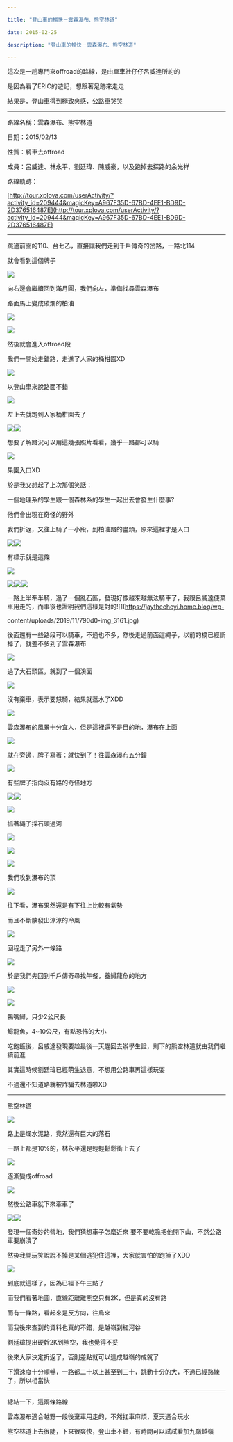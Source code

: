 ```yaml
---

title: "登山車的暢快－雲森瀑布、熊空林道"

date: 2015-02-25

description: "登山車的暢快－雲森瀑布、熊空林道"

---
```




這次是一趟專門來offroad的路線，是由單車社仔仔呂威達所約的



  



是因為看了ERIC的遊記，想跟著足跡來走走



  



結果是，登山車得到極致爽感，公路車哭哭



  



  



* * *



  



路線名稱：雲森瀑布、熊空林道



  



日期：2015/02/13



  



性質：騎車去offroad



  



成員：呂威達、林永平、劉廷瑋、陳威豪，以及跑掉去探路的余光祥



  



路線軌跡：



  



  



  



[http://tour.xplova.com/userActivity/?activity_id=209444&magicKey=A967F35D-67BD-4EE1-BD9D-2D376516487E](http://tour.xplova.com/userActivity/?activity_id=209444&magicKey=A967F35D-67BD-4EE1-BD9D-2D376516487E)



  



* * *



  



  



跳過前面的110、台七乙，直接讓我們走到千戶傳奇的岔路，一路北114



  



就會看到這個牌子



  



![](https://jaythecheyi.home.blog/wp-content/uploads/2019/11/b40b0-img_3140.jpg)


  



向右邊會繼續回到滿月圓，我們向左，準備找尋雲森瀑布



  



路面馬上變成破爛的柏油



  



![](https://jaythecheyi.home.blog/wp-content/uploads/2019/11/99b28-img_3142.jpg)


  



![](https://jaythecheyi.home.blog/wp-content/uploads/2019/11/88293-img_3144.jpg)


  



然後就會進入offroad段



  



我們一開始走錯路，走進了人家的桶柑園XD



  



![](https://jaythecheyi.home.blog/wp-content/uploads/2019/11/2ec64-img_3145.jpg)


  



以登山車來說路面不錯



  



![](https://jaythecheyi.home.blog/wp-content/uploads/2019/11/40bec-img_3146.jpg)


  



左上去就跑到人家桶柑園去了



  



![](https://jaythecheyi.home.blog/wp-content/uploads/2019/11/a1743-img_3147.jpg)![](https://jaythecheyi.home.blog/wp-content/uploads/2019/11/12dee-img_3148.jpg)


  



想要了解路況可以用這幾張照片看看，幾乎一路都可以騎



  



![](https://jaythecheyi.home.blog/wp-content/uploads/2019/11/ec12c-img_3149.jpg)


  



果園入口XD



  



於是我又想起了上次那個笑話：



  



一個地理系的學生跟一個森林系的學生一起出去會發生什麼事?



  



他們會出現在奇怪的野外



  



  



我們折返，又往上騎了一小段，到柏油路的盡頭，原來這裡才是入口



  



![](https://jaythecheyi.home.blog/wp-content/uploads/2019/11/dc672-img_3151.jpg)![](https://jaythecheyi.home.blog/wp-content/uploads/2019/11/32645-img_3152.jpg)


  



有標示就是這條



  



![](https://jaythecheyi.home.blog/wp-content/uploads/2019/11/01647-img_3153.jpg)


  



![](https://jaythecheyi.home.blog/wp-content/uploads/2019/11/08b0e-img_3154.jpg)![](https://jaythecheyi.home.blog/wp-content/uploads/2019/11/bf88e-img_3155.jpg)![](https://jaythecheyi.home.blog/wp-content/uploads/2019/11/f755a-img_3159.jpg)


  



一路上半牽半騎，過了一個亂石區，發現好像越來越無法騎車了，我跟呂威達便棄車用走的，而事後也證明我們這樣是對的![](https://jaythecheyi.home.blog/wp-

content/uploads/2019/11/790d0-img_3161.jpg)



  



後面還有一些路段可以騎車，不過也不多，然後走過前面這繩子，以前的橋已經斷掉了，就差不多到了雲森瀑布



  



![](https://jaythecheyi.home.blog/wp-content/uploads/2019/11/a36ec-img_3165.jpg)


  



過了大石頭區，就到了一個溪面



  



![](https://jaythecheyi.home.blog/wp-content/uploads/2019/11/43215-img_3167.jpg)


  



沒有棄車，表示要怒騎，結果就落水了XDD



  



![](https://jaythecheyi.home.blog/wp-content/uploads/2019/11/37602-img_3168.jpg)


  



雲森瀑布的風景十分宜人，但是這裡還不是目的地，瀑布在上面



  



![](https://jaythecheyi.home.blog/wp-content/uploads/2019/11/69441-img_3164.jpg)


  



就在旁邊，牌子寫著：就快到了！往雲森瀑布五分鐘



  



![](https://jaythecheyi.home.blog/wp-content/uploads/2019/11/f9450-img_3169.jpg)


  



有些牌子指向沒有路的奇怪地方



  



![](https://jaythecheyi.home.blog/wp-content/uploads/2019/11/78eb4-img_3170.jpg)![](https://jaythecheyi.home.blog/wp-content/uploads/2019/11/2356a-img_3173.jpg)


  



![](https://jaythecheyi.home.blog/wp-content/uploads/2019/11/ebf29-img_3175.jpg)


  



抓著繩子採石頭過河



  



![](https://jaythecheyi.home.blog/wp-content/uploads/2019/11/ffefb-img_3174.jpg)


  



![](https://jaythecheyi.home.blog/wp-content/uploads/2019/11/bf547-img_3186.jpg)


  



  



![](https://jaythecheyi.home.blog/wp-content/uploads/2019/11/01904-img_3190.jpg)


  



我們攻到瀑布的頂



  



![](https://jaythecheyi.home.blog/wp-content/uploads/2019/11/ea9e4-img_3191.jpg)


  



往下看，瀑布果然還是有下往上比較有氣勢



  



而且不斷散發出涼涼的冷風



  



![](https://jaythecheyi.home.blog/wp-content/uploads/2019/11/8c804-img_3194.jpg)


  



回程走了另外一條路



  



  



![](https://jaythecheyi.home.blog/wp-content/uploads/2019/11/88a95-img_3198.jpg)


  



於是我們先回到千戶傳奇尋找午餐，養鱘龍魚的地方



  



![](https://jaythecheyi.home.blog/wp-content/uploads/2019/11/fadb7-img_3199.jpg)


  



![](https://jaythecheyi.home.blog/wp-content/uploads/2019/11/7e2cc-img_3205.jpg)


  



鴨嘴鱘，只少2公尺長



  



  



鱘龍魚，4~10公尺，有點恐怖的大小



  



  



吃飽飯後，呂威達發現要趁最後一天趕回去辦學生證，剩下的熊空林道就由我們繼續前進



  



其實這時候劉廷瑋已經萌生退意，不想用公路車再這樣玩耍



  



不過還不知道路就被詐騙去林道啦XD



  



* * *



  



  



熊空林道



  



![](https://jaythecheyi.home.blog/wp-content/uploads/2019/11/6303e-img_3208.jpg)


  



路上是爛水泥路，竟然還有巨大的落石



  



一路上都是10%的，林永平還是輕輕鬆鬆衝上去了



  



![](https://jaythecheyi.home.blog/wp-content/uploads/2019/11/b677f-img_3210.jpg)


  



逐漸變成offroad



  



![](https://jaythecheyi.home.blog/wp-content/uploads/2019/11/ddc95-img_3213.jpg)


  



然後公路車就下來牽車了



  



![](https://jaythecheyi.home.blog/wp-content/uploads/2019/11/6610d-img_3215.jpg)![](https://jaythecheyi.home.blog/wp-content/uploads/2019/11/77671-img_3219.jpg)


  



發現一個奇妙的營地，我們猜想車子怎麼近來 要不要乾脆把他開下山，不然公路車要崩潰了



  



然後我開玩笑說說不掉是某個逃犯住這裡，大家就害怕的跑掉了XDD



  



![](https://jaythecheyi.home.blog/wp-content/uploads/2019/11/159b1-img_3220.jpg)


  



到底就這樣了，因為已經下午三點了



  



而我們看著地圖，直線距離離熊空只有2K，但是真的沒有路



  



而有一條路，看起來是反方向，往烏來



  



而我後來查到的資料也真的不錯，是越嶺到紅河谷



  



劉廷瑋提出硬幹2K到熊空，我也覺得不妥



  



後來大家決定折返了，否則差點就可以達成越嶺的成就了



  



  



下滑速度十分順暢，一路都二十以上甚至到三十，跳動十分的大，不過已經熟練了，所以相當快



  



  



* * *



  



總結一下，這兩條路線



  



雲森瀑布適合越野一段後棄車用走的，不然扛車麻煩，夏天適合玩水



  



熊空林道上去很陡，下來很爽快，登山車不錯，有時間可以試試看加九嶺越嶺



  



  



  



  




